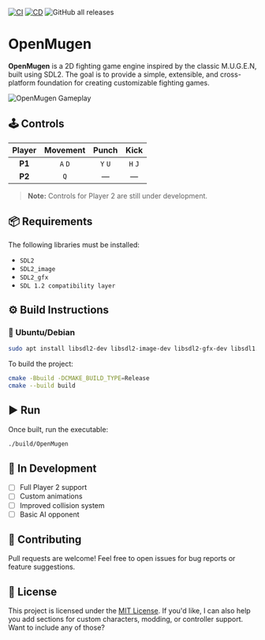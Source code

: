 
[![CI](https://github.com/humbertodias/sdl-openmugen/actions/workflows/ci.yml/badge.svg)](https://github.com/humbertodias/sdl-openmugen/actions/workflows/ci.yml)
[![CD](https://github.com/humbertodias/sdl-openmugen/actions/workflows/cd.yml/badge.svg)](https://github.com/humbertodias/sdl-openmugen/actions/workflows/cd.yml)
![GitHub all releases](https://img.shields.io/github/downloads/humbertodias/sdl-openmugen/total)


# OpenMugen

**OpenMugen** is a 2D fighting game engine inspired by the classic M.U.G.E.N, built using SDL2. 
The goal is to provide a simple, extensible, and cross-platform foundation for creating customizable fighting games.


![OpenMugen Gameplay](https://github.com/user-attachments/assets/e7a9a194-2dde-4d4f-b41a-24b9154fe2fb)



## 🕹 Controls

| Player | Movement | Punch     | Kick     |
|:------:|:--------:|:---------:|:--------:|
| **P1** | `A` `D`  | `Y` `U`   | `H` `J`  |
| **P2** | `Q`      | —         | —        |

> **Note:** Controls for Player 2 are still under development.


## 📦 Requirements

The following libraries must be installed:

- `SDL2`
- `SDL2_image`
- `SDL2_gfx`
- `SDL 1.2 compatibility layer`


## ⚙️ Build Instructions

### 🐧 Ubuntu/Debian

```bash
sudo apt install libsdl2-dev libsdl2-image-dev libsdl2-gfx-dev libsdl1.2-compat
```

To build the project:

```bash
cmake -Bbuild -DCMAKE_BUILD_TYPE=Release
cmake --build build
```

## ▶️ Run

Once built, run the executable:

```bash
./build/OpenMugen
```

## 🚧 In Development

- [ ] Full Player 2 support  
- [ ] Custom animations  
- [ ] Improved collision system  
- [ ] Basic AI opponent  

## 🤝 Contributing

Pull requests are welcome! Feel free to open issues for bug reports or feature suggestions.


## 📄 License

This project is licensed under the [MIT License](LICENSE).
If you'd like, I can also help you add sections for custom characters, modding, or controller support. Want to include any of those?
